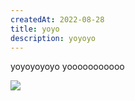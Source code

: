 ```yaml
---
createdAt: 2022-08-28
title: yoyo
description: yoyoyo
---
```

yoyoyoyoyo yooooooooooo

![](/img/iambands.jpg)